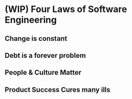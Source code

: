 # (WIP) Four Laws of Software Engineering

## Change is constant

## Debt is a forever problem

## People & Culture Matter

## Product Success Cures many ills
